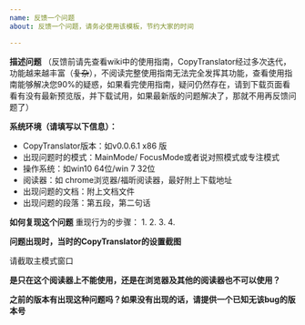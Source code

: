 ```yaml
---
name: 反馈一个问题
about: 反馈一个问题，请务必使用该模板，节约大家的时间

---
```


**描述问题**
（反馈前请先查看wiki中的使用指南，CopyTranslator经过多次迭代，功能越来越丰富（~~复杂~~），不阅读完整使用指南无法完全发挥其功能，查看使用指南能够解决您90%的疑惑，如果看完使用指南，疑问仍然存在，请到下载页面看看有没有最新预览版，并下载试用，如果最新版的问题解决了，那就不用再反馈问题了）

**系统环境（请填写以下信息）：**
 - CopyTranslator版本：如v0.0.6.1 x86 版
 - 出现问题时的模式：MainMode/ FocusMode或者说对照模式或专注模式
 - 操作系统：如win10 64位/win 7 32位
 - 阅读器：如 chrome浏览器/福昕阅读器，最好附上下载地址
 - 出现问题的文档：附上文档文件
 - 出现问题的段落：第五段，第二句话

**如何复现这个问题**
重现行为的步骤：
1. 
2. 
3. 
4. 

**问题出现时，当时的CopyTranslator的设置截图**

请截取主模式窗口


**是只在这个阅读器上不能使用，还是在浏览器及其他的阅读器也不可以使用？**


**之前的版本有出现这种问题吗？如果没有出现的话，请提供一个已知无该bug的版本号**
